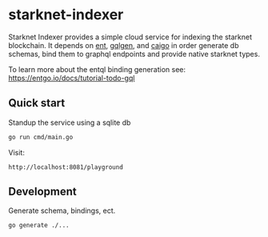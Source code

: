 # starknet-indexer

Starknet Indexer provides a simple cloud service for indexing the starknet blockchain. It depends on [ent](https://entgo.io/), [gqlgen](https://github.com/99designs/gqlgen), and [caigo](https://github.com/dontpanicdao/caigo) in order generate db schemas, bind them to graphql endpoints and provide native starknet types.

To learn more about the entql binding generation see: https://entgo.io/docs/tutorial-todo-gql

## Quick start

Standup the service using a sqlite db

```sh
go run cmd/main.go
```

Visit:

```
http://localhost:8081/playground
```

## Development

Generate schema, bindings, ect.

```sh
go generate ./...
```
